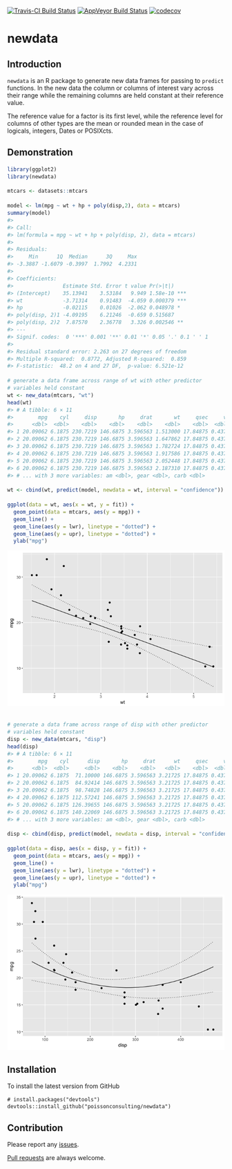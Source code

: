 
<!-- README.md is generated from README.Rmd. Please edit that file -->
[![Travis-CI Build Status](https://travis-ci.org/poissonconsulting/newdata.svg?branch=master)](https://travis-ci.org/poissonconsulting/newdata) [![AppVeyor Build Status](https://ci.appveyor.com/api/projects/status/github/poissonconsulting/newdata?branch=master&svg=true)](https://ci.appveyor.com/project/poissonconsulting/newdata) [![codecov](https://codecov.io/gh/poissonconsulting/newdata/branch/master/graph/badge.svg)](https://codecov.io/gh/poissonconsulting/newdata)

newdata
=======

Introduction
------------

`newdata` is an R package to generate new data frames for passing to `predict` functions. In the new data the column or columns of interest vary across their range while the remaining columns are held constant at their reference value.

The reference value for a factor is its first level, while the reference level for columns of other types are the mean or rounded mean in the case of logicals, integers, Dates or POSIXcts.

Demonstration
-------------

``` r
library(ggplot2)
library(newdata)

mtcars <- datasets::mtcars

model <- lm(mpg ~ wt + hp + poly(disp,2), data = mtcars)
summary(model)
#> 
#> Call:
#> lm(formula = mpg ~ wt + hp + poly(disp, 2), data = mtcars)
#> 
#> Residuals:
#>     Min      1Q  Median      3Q     Max 
#> -3.3887 -1.6079 -0.3997  1.7992  4.2331 
#> 
#> Coefficients:
#>                Estimate Std. Error t value Pr(>|t|)    
#> (Intercept)    35.13941    3.53184   9.949 1.58e-10 ***
#> wt             -3.71314    0.91483  -4.059 0.000379 ***
#> hp             -0.02115    0.01026  -2.062 0.048978 *  
#> poly(disp, 2)1 -4.09195    6.21246  -0.659 0.515687    
#> poly(disp, 2)2  7.87570    2.36778   3.326 0.002546 ** 
#> ---
#> Signif. codes:  0 '***' 0.001 '**' 0.01 '*' 0.05 '.' 0.1 ' ' 1
#> 
#> Residual standard error: 2.263 on 27 degrees of freedom
#> Multiple R-squared:  0.8772, Adjusted R-squared:  0.859 
#> F-statistic:  48.2 on 4 and 27 DF,  p-value: 6.521e-12

# generate a data frame across range of wt with other predictor
# variables held constant
wt <- new_data(mtcars, "wt")
head(wt)
#> # A tibble: 6 × 11
#>        mpg    cyl     disp       hp     drat       wt     qsec     vs
#>      <dbl>  <dbl>    <dbl>    <dbl>    <dbl>    <dbl>    <dbl>  <dbl>
#> 1 20.09062 6.1875 230.7219 146.6875 3.596563 1.513000 17.84875 0.4375
#> 2 20.09062 6.1875 230.7219 146.6875 3.596563 1.647862 17.84875 0.4375
#> 3 20.09062 6.1875 230.7219 146.6875 3.596563 1.782724 17.84875 0.4375
#> 4 20.09062 6.1875 230.7219 146.6875 3.596563 1.917586 17.84875 0.4375
#> 5 20.09062 6.1875 230.7219 146.6875 3.596563 2.052448 17.84875 0.4375
#> 6 20.09062 6.1875 230.7219 146.6875 3.596563 2.187310 17.84875 0.4375
#> # ... with 3 more variables: am <dbl>, gear <dbl>, carb <dbl>

wt <- cbind(wt, predict(model, newdata = wt, interval = "confidence"))

ggplot(data = wt, aes(x = wt, y = fit)) + 
  geom_point(data = mtcars, aes(y = mpg)) + 
  geom_line() +
  geom_line(aes(y = lwr), linetype = "dotted") +
  geom_line(aes(y = upr), linetype = "dotted") +
  ylab("mpg")
```

![](README-unnamed-chunk-2-1.png)

``` r

# generate a data frame across range of disp with other predictor
# variables held constant
disp <- new_data(mtcars, "disp")
head(disp)
#> # A tibble: 6 × 11
#>        mpg    cyl      disp       hp     drat      wt     qsec     vs
#>      <dbl>  <dbl>     <dbl>    <dbl>    <dbl>   <dbl>    <dbl>  <dbl>
#> 1 20.09062 6.1875  71.10000 146.6875 3.596563 3.21725 17.84875 0.4375
#> 2 20.09062 6.1875  84.92414 146.6875 3.596563 3.21725 17.84875 0.4375
#> 3 20.09062 6.1875  98.74828 146.6875 3.596563 3.21725 17.84875 0.4375
#> 4 20.09062 6.1875 112.57241 146.6875 3.596563 3.21725 17.84875 0.4375
#> 5 20.09062 6.1875 126.39655 146.6875 3.596563 3.21725 17.84875 0.4375
#> 6 20.09062 6.1875 140.22069 146.6875 3.596563 3.21725 17.84875 0.4375
#> # ... with 3 more variables: am <dbl>, gear <dbl>, carb <dbl>

disp <- cbind(disp, predict(model, newdata = disp, interval = "confidence"))

ggplot(data = disp, aes(x = disp, y = fit)) + 
  geom_point(data = mtcars, aes(y = mpg)) + 
  geom_line() +
  geom_line(aes(y = lwr), linetype = "dotted") +
  geom_line(aes(y = upr), linetype = "dotted") +
  ylab("mpg")
```

![](README-unnamed-chunk-2-2.png)

Installation
------------

To install the latest version from GitHub

    # install.packages("devtools")
    devtools::install_github("poissonconsulting/newdata")

Contribution
------------

Please report any [issues](https://github.com/poissonconsulting/newdata/issues).

[Pull requests](https://github.com/poissonconsulting/newdata/pulls) are always welcome.

